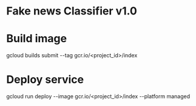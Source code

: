 # Fake news Classifier v1.0
# Build image
gcloud builds submit --tag gcr.io/<project_id>/index

# Deploy service
gcloud run deploy --image gcr.io/<project_id>/index --platform managed